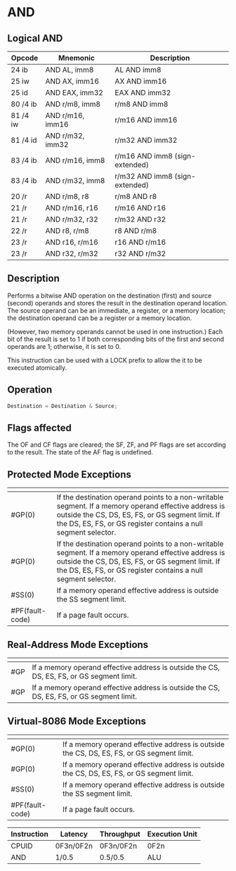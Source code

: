 # AND
 
## Logical AND
 
 
|Opcode|Mnemonic|Description|
|-|-|-|
|24 ib|AND AL, imm8|AL AND imm8|
|25 iw|AND AX, imm16|AX AND imm16|
|25 id|AND EAX, imm32|EAX AND imm32|
|80 /4 ib|AND r/m8, imm8|r/m8 AND imm8|
|81 /4 iw|AND r/m16, imm16|r/m16 AND imm16|
|81 /4 id|AND r/m32, imm32|r/m32 AND imm32|
|83 /4 ib|AND r/m16, imm8|r/m16 AND imm8 (sign-extended)|
|83 /4 ib|AND r/m32, imm8|r/m32 AND imm8 (sign-extended)|
|20 /r|AND r/m8, r8|r/m8 AND r8|
|21 /r|AND r/m16, r16|r/m16 AND r16|
|21 /r|AND r/m32, r32|r/m32 AND r32|
|22 /r|AND r8, r/m8|r8 AND r/m8|
|23 /r|AND r16, r/m16|r16 AND r/m16|
|23 /r|AND r32, r/m32|r32 AND r/m32|
 
## Description
 
Performs a bitwise AND operation on the destination (first) and source (second) operands and stores the result in the destination operand location. The source operand can be an immediate, a register, or a memory location; the destination operand can be a register or a memory location.
 
(However, two memory operands cannot be used in one instruction.) Each bit of the result is set to 1 if both corresponding bits of the first and second operands are 1; otherwise, it is set to 0.
 
This instruction can be used with a LOCK prefix to allow the it to be executed atomically.
 
 
## Operation
 
```c
Destination = Destination & Source;

```
 
 
## Flags affected
 
The OF and CF flags are cleared; the SF, ZF, and PF flags are set according to the result. The state of the AF flag is undefined.

 
 
## Protected Mode Exceptions
 
|[]()||
|-|-|
|#GP(0)|If the destination operand points to a non-writable segment. If a memory operand effective address is outside the CS, DS, ES, FS, or GS segment limit. If the DS, ES, FS, or GS register contains a null segment selector.|
|#GP(0)|If the destination operand points to a non-writable segment. If a memory operand effective address is outside the CS, DS, ES, FS, or GS segment limit. If the DS, ES, FS, or GS register contains a null segment selector.|
|#SS(0)|If a memory operand effective address is outside the SS segment limit.|
|#PF(fault-code)|If a page fault occurs.|
 
## Real-Address Mode Exceptions
 
|[]()||
|-|-|
|#GP|If a memory operand effective address is outside the CS, DS, ES, FS, or GS segment limit.|
|#GP|If a memory operand effective address is outside the CS, DS, ES, FS, or GS segment limit.|
 
## Virtual-8086 Mode Exceptions
 
|[]()||
|-|-|
|#GP(0)|If a memory operand effective address is outside the CS, DS, ES, FS, or GS segment limit.|
|#GP(0)|If a memory operand effective address is outside the CS, DS, ES, FS, or GS segment limit.|
|#SS(0)|If a memory operand effective address is outside the SS segment limit.|
|#PF(fault-code)|If a page fault occurs.|
 
|Instruction|Latency|Throughput|Execution Unit|
|-|-|-|-|
|CPUID|0F3n/0F2n|0F3n/0F2n|0F2n|
|AND|1/0.5|0.5/0.5|ALU|
